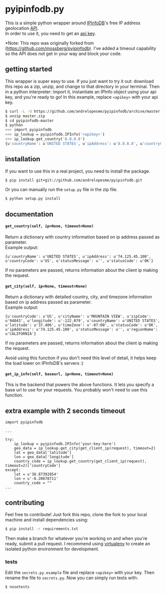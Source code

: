 # pyipinfodb.py

This is a simple python wrapper around [IPInfoDB](http://ipinfodb.com/)'s
free IP address geolocation [API](http://ipinfodb.com/ip_location_api.php).   
In order to use it, you need to get an [api key](http://ipinfodb.com/register.php).

*Note: This repo was originally forked from 
(https://github.com/mossberg/pyipinfodb). I've added a timeout capability so
the API does not get in your way and block your code.

## getting started

This wrapper is super easy to use.
If you just want to try it out: download this repo as a zip, unzip, and change
to that directory in your terminal. Then in a python interpreter: import it,
instantiate an IPInfo object using your api key, and you're ready to go!
In this example, replace `<apikey>` with your api key.

```bash
$ curl -L -O https://github.com/andrelopesme/pyipinfodb/archive/master.zip
$ unzip master.zip
$ cd pyipinfodb-master
$ python
>>> import pyipinfodb
>>> ip_lookup = pyipinfodb.IPInfo('<apikey>')
>>> ip_lookup.get_country('8.8.8.8')
{u'countryName': u'UNITED STATES', u'ipAddress': u'8.8.8.8', u'countryCode': u'US', u'statusMessage': u'', u'statusCode': u'OK'}
```

## installation

If you want to use this in a real project, you need to install the package.

```bash
$ pip install git+git://github.com/andrelopesme/pyipinfodb.git
```

Or you can manually run the `setup.py` file in the zip file.

```bash
$ python setup.py install
```

## documentation

#### `get_country(self, ip=None, timeout=None)`

Return a dictionary with country information based on ip address passed as
parameter.  
Example output:

    {u'countryName': u'UNITED STATES', u'ipAddress': u'74.125.45.100', u'countryCode': u'US', u'statusMessage': u'', u'statusCode': u'OK'}

If no parameters are passed, returns information about the client ip making the request.

#### `get_city(self, ip=None, timeout=None)`

Return a dictionary with detailed country, city, and timezone information
based on ip address passed as parameter.  
Example output:

    {u'countryCode': u'US', u'cityName': u'MOUNTAIN VIEW', u'zipCode': u'94043', u'longitude': u'-122.079', u'countryName': u'UNITED STATES', u'latitude': u'37.406', u'timeZone': u'-07:00', u'statusCode': u'OK', u'ipAddress': u'74.125.45.100', u'statusMessage': u'', u'regionName': u'CALIFORNIA'}

If no parameters are passed, returns information about the client ip making
the request.

Avoid using this function if you don't need this level of detail, it helps
keep the load lower on IPInfoDB's servers :)

#### `get_ip_info(self, baseurl, ip=None, timeout=None)`

This is the backend that powers the above functions. It lets you specify a
base url to use for your requests. You probably won't need to use this
function.

## extra example with 2 seconds timeout

    import pyipinfodb
    
    ...
    
    try:
		ip_lookup = pyipinfodb.IPInfo('your-key-here')
		geo_data = ip_lookup.get_city(get_client_ip(request), timeout=2)
		lat = geo_data['latitude']
		lon = geo_data['longitude']
		country_code = ip_lookup.get_country(get_client_ip(request), timeout=2)['countryCode']
	except:
		lat = u'38.87392854'
		lon = u'-8.20678711'
	  	country_code = ""
    ...
    
## contributing

Feel free to contribute! Just fork this repo, clone the fork to your local
machine and install dependencies using:

```bash
$ pip install -r requirements.txt
```

Then make a branch for whatever you're working on and when you're ready, submit
a pull request. I recommend using [virtualenv](http://www.virtualenv.org/)
to create an isolated python environment for development.

### tests

Edit the `secrets.py.example` file and replace `<apikey>` with your key. Then
rename the file to `secrets.py`. Now you can simply run tests with:

```bash
$ nosetests
```
